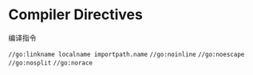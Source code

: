 # Compiler Directives

编译指令

`//go:linkname localname importpath.name`
`//go:noinline`
`//go:noescape`
`//go:nosplit`
`//go:norace`
